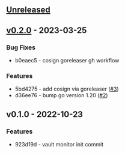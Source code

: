 <a name="unreleased"></a>
## [Unreleased]


<a name="v0.2.0"></a>
## [v0.2.0] - 2023-03-25
### Bug Fixes
- b0eaec5 - cosign goreleaser gh workflow

### Features
- 5bd4275 - add cosign via goreleaser ([#3](https://github.com/vdbulcke/vault-token-monitor/issues/3))
- d36ee76 - bump go version 1.20 ([#2](https://github.com/vdbulcke/vault-token-monitor/issues/2))


<a name="v0.1.0"></a>
## v0.1.0 - 2022-10-23
### Features
- 923d19d - vault monitor init commit


[Unreleased]: https://github.com/vdbulcke/vault-token-monitor/compare/v0.2.0...HEAD
[v0.2.0]: https://github.com/vdbulcke/vault-token-monitor/compare/v0.1.0...v0.2.0
